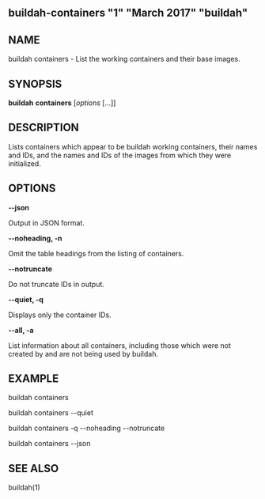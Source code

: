 ## buildah-containers "1" "March 2017" "buildah"

## NAME
buildah containers - List the working containers and their base images.

## SYNOPSIS
**buildah** **containers** [*options* [...]]

## DESCRIPTION
Lists containers which appear to be buildah working containers, their names and
IDs, and the names and IDs of the images from which they were initialized.

## OPTIONS

**--json**

Output in JSON format.

**--noheading, -n**

Omit the table headings from the listing of containers.

**--notruncate**

Do not truncate IDs in output.

**--quiet, -q**

Displays only the container IDs.

**--all, -a**

List information about all containers, including those which were not created
by and are not being used by buildah.

## EXAMPLE

buildah containers

buildah containers --quiet

buildah containers -q --noheading --notruncate

buildah containers --json

## SEE ALSO
buildah(1)


